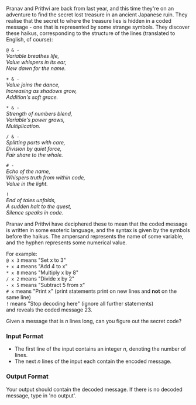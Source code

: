 Pranav and Prithvi are back from last year, and this time they're on an adventure to find the secret lost treasure in an ancient Japanese ruin. They realise that the secret to where the treasure lies is hidden in a coded message - one that is represented by some strange symbols. They discover these haikus, corresponding to the structure of the lines (translated to English, of course):

`@ & -` <br>
*Variable breathes life,* <br>
*Value whispers in its ear,* <br>
*New dawn for the name.*

`+ & -` <br>
*Value joins the dance,* <br>
*Increasing as shadows grow,* <br>
*Addition's soft grace.*

`* & -` <br>
*Strength of numbers blend,* <br>
*Variable's power grows,* <br>
*Multiplication.*

`/ & -` <br>
*Splitting parts with care,* <br>
*Division by quiet force,* <br>
*Fair share to the whole.*

`# -` <br>
*Echo of the name,* <br>
*Whispers truth from within code,* <br>
*Value in the light.*

`!` <br>
*End of tales unfolds,* <br>
*A sudden halt to the quest,* <br>
*Silence speaks in code.*

Pranav and Prithvi have deciphered these to mean that the coded message is written in some esoteric language, and the syntax is given by the symbols before the haikus. The ampersand represents the name of some variable, and the hyphen represents some numerical value.

For example: <br>
`@ x 3` means "Set x to 3" <br>
`+ x 4` means "Add 4 to x" <br>
`* x 8` means "Multiply x by 8" <br>
`/ x 2` means "Divide x by 2" <br>
`- x 5` means "Subtract 5 from x" <br>
`# x` means "Print x" (print statements print on new lines and **not** on the same line) <br>
`!` means "Stop decoding here" (ignore all further statements) <br>
and reveals the coded message $23$.

Given a message that is $n$ lines long, can you figure out the secret code?

### Input Format
- The first line of the input contains an integer $n$, denoting the number of lines.
- The next $n$ lines of the input each contain the encoded message.

### Output Format
Your output should contain the decoded message. If there is no decoded message, type in 'no output'.